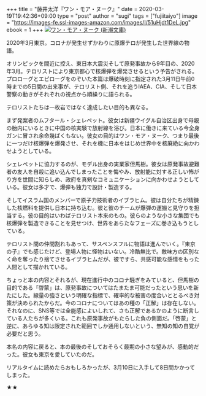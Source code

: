 +++
title = "藤井太洋『ワン・モア・ヌーク』"
date = 2020-03-19T19:42:36+09:00
type = "post"
author = "sugi"
tags = ["fujiitaiyo"]
image = "https://images-fe.ssl-images-amazon.com/images/I/51uHjdt1DeL.jpg"
ebook = 1
+++
<a href="http://www.amazon.co.jp/exec/obidos/ASIN/4101017816/chezsugi-22/ref=nosim/" name="amazletlink" target="_blank"><img src="https://images-fe.ssl-images-amazon.com/images/I/51uHjdt1DeL.jpg" alt="ワン・モア・ヌーク (新潮文庫)" class="alignleft" /></a>

2020年3月東京。コロナが発生せずかわりに原爆テロが発生した世界線の物語。

オリンピックを間近に控え、東日本大震災そして原発事故から9年目の、2020年3月。テロリストにより東京都心で核爆弾を爆発させるという予告がされる。プロローグとエピローグをのぞいた本篇は爆破時刻に指定された3月11日午前0時までの5日間の出来事が、テロリスト側、それを追うIAEA、CIA、そして日本警察の動きがそれぞれの視点から順繰りに語られる。

テロリストたちは一枚岩ではなく達成したい目的も異なる。

まず発案者のムフタール・シェレペット。彼女は新疆ウイグル自治区出身で母親の胎内にいるときに中国の核実験で放射線を浴び。日本に働きに来ている今全身ガンに冒され余命幾ばくもない。彼女の目的はワン・モア・ヌーク、つまり最後に一つだけ核爆弾を爆発させ、それを機に日本をはじめ世界中を核廃絶に向かわせようとしている。

シェレペットに協力するのが、モデル出身の実業家但馬樹。彼女は原発事故避難者の友人を自殺に追い込んでしまったことを悔やみ、放射能に対する正しい怖がり方を世間に知らしめ、政府を真剣なコミュニケーションに向かわせようとしている。彼女は多才で、爆弾も独力で設計・製造する。

そしてイスラム国のメンバーで原子力技術者のイブラヒム。彼は自分たちが精錬した核燃料を提供し日本に持ち込む。彼と彼のチームが爆弾の運搬と見守りを担当する。彼の目的はいわばテロリスト本来のもの。彼らのような小さな集団でも核爆弾を製造できることを見せつけ、世界をあらたなフェーズに巻き込もうとしている。

テロリスト間の仲間割れもあって、サスペンスフルに物語は進んでいく。『東京の子』でも感じたけど、登場人物に怪物はいない。冷酷無比で。敵味方の区別なく命を奪ったり捨てさせるイブラヒムだが、彼ですら、共感可能な感情をもった人間として描かれている。

ちょっと本の内容とそれるが、現在進行中のコロナ騒ぎをみていると、但馬樹の目的である「啓蒙」は、原発事故についてはたまたま可能だったという思いを新たにした。線量の強さという明確な指標で、確率的な被害の度合いととるべき対策が決められたからだ。今のコロナについてはあの種の「正解」は存在しない。それなのに、SNS等では全能感によいしれて、さも正解であるかのように断言している人たちが多くいる。これも原発事故がもたらした負の側面だ。「啓蒙」と逆に、あらゆる知は限定された範囲でしか通用しないという、無知の知の自覚が必要だと思う。

本名の内容に戻ると、本の最後のそしておそらく最期の小さな望みが、感動的だった。彼女も東京を愛していたのだ。

リアルタイムに読めたらおもしろかったが、3月10日に入手して8日間かかってしまった。

★★
